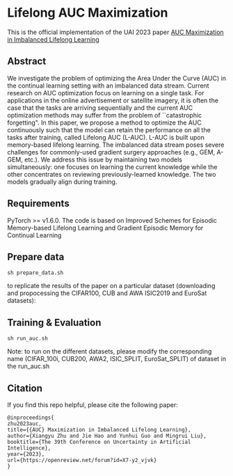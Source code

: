 # Lifelong AUC Maximization
This is the official implementation of the UAI 2023 paper [AUC Maximization in Imbalanced Lifelong Learning
](https://openreview.net/pdf?id=X7-y2_vjvk)

## Abstract

We investigate the problem of optimizing the Area Under the Curve (AUC) in the continual learning setting with an imbalanced data stream. Current research on AUC optimization focus on learning on a single task. For applications in the online advertisement or satellite imagery, it is often the case that the tasks are arriving sequentially and the current AUC optimization methods may suffer from the problem of ``catastrophic forgetting". In this paper, we propose a method to optimize the AUC continuously such that the model can retain the performance on all the tasks after training, called Lifelong AUC (L-AUC). L-AUC is built upon memory-based lifelong learning. The imbalanced data stream poses severe challenges for commonly-used gradient surgery approaches (e.g., GEM, A-GEM, etc.). We address this issue by maintaining two models simultaneously: one focuses on learning the current knowledge while the other concentrates on reviewing previously-learned knowledge. The two models gradually align during training. 

## Requirements
PyTorch >= v1.6.0. The code is based on Improved Schemes for Episodic Memory-based Lifelong Learning and
Gradient Episodic Memory for Continual Learning 

## Prepare data
````
sh prepare_data.sh
````


to replicate the results of the paper on a particular dataset (downloading and propocessing the CIFAR100, CUB and AWA ISIC2019 and EuroSat datasets):
   
## Training & Evaluation
````
sh run_auc.sh
````
Note: to run on the different datasets, please modify the corresponding name (CIFAR_100i, CUB200, AWA2, ISIC_SPLIT, EuroSat_SPLIT) of dataset in the run_auc.sh

## Citation
If you find this repo helpful, please cite the following paper:

````
@inproceedings{
zhu2023auc,
title={{AUC} Maximization in Imbalanced Lifelong Learning},
author={Xiangyu Zhu and Jie Hao and Yunhui Guo and Mingrui Liu},
booktitle={The 39th Conference on Uncertainty in Artificial Intelligence},
year={2023},
url={https://openreview.net/forum?id=X7-y2_vjvk}
}
